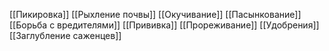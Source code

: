 [[Пикировка]]
[[Рыхление почвы]]
[[Окучивание]]
[[Пасынкование]]
[[Борьба с вредителями]]
[[Прививка]]
[[Прореживание]]
[[Удобрения]]
[[Заглубление саженцев]]